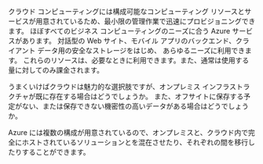 クラウド コンピューティングには構成可能なコンピューティング リソースとサービスが用意されているため、最小限の管理作業で迅速にプロビジョニングできます。 ほぼすべてのビジネス コンピューティングのニーズに合う Azure サービスがあります。 対話型の Web サイト、モバイル アプリのバックエンド、クライアント データ用の安全なストレージをはじめ、 あらゆるニーズに利用できます。 これらのリソースは、必要なときに利用できます。また、通常は使用する量に対してのみ課金されます。

うまくいけばクラウドは魅力的な選択肢ですが、オンプレミス インフラストラクチャが既に存在する場合はどうでしょうか。 また、オフサイトに保存する予定がない、または保存できない機密性の高いデータがある場合はどうでしょうか。

Azure には複数の構成が用意されているので、オンプレミスと、クラウド内で完全にホストされているソリューションとを混在させたり、それぞれの間を移行したりすることができます。
